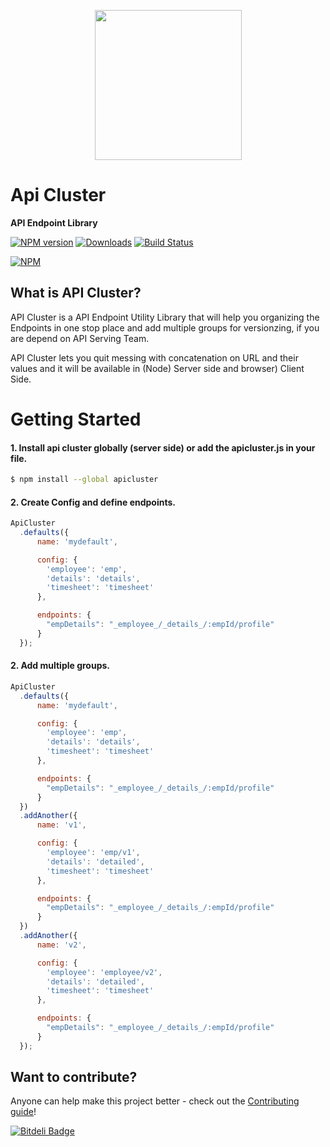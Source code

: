 <p align="center">
    <img height="240" width="235" src="https://github.com/ramsunvtech/apicluster/raw/master/api-cluster.png">
</p>

# Api Cluster
**API Endpoint Library**

[![NPM version][npm-image]][npm-url] [![Downloads][downloads-image]][npm-url] [![Build Status][travis-image]][travis-url]
<!--[![Coverage Status](https://coveralls.io/repos/ramsunvtech/apicluster/badge.svg?branch=master&service=github)](https://coveralls.io/github/ramsunvtech/apicluster?branch=master) [![Gitter](https://badges.gitter.im/Join%20Chat.svg)](https://gitter.im/ramsunvtech/apicluster?utm_source=badge&utm_medium=badge&utm_campaign=pr-badge)-->

[![NPM](https://nodei.co/npm/apicluster.png?downloads=true&downloadRank=true)](https://nodei.co/npm/apicluster/)

[downloads-image]: http://img.shields.io/npm/dm/apicluster.svg
[npm-url]: https://npmjs.org/package/apicluster
[npm-image]: http://img.shields.io/npm/v/apicluster.svg

[travis-url]: https://travis-ci.org/ramsunvtech/apicluster
[travis-image]: http://img.shields.io/travis/ramsunvtech/apicluster.svg

## What is API Cluster?

API Cluster is a API Endpoint Utility Library that will help you organizing the Endpoints in one stop place and add multiple groups for versionzing, if you are depend on API Serving Team.

API Cluster lets you quit messing with concatenation on URL and their values and it will be available in (Node) Server side and browser) Client Side.

# Getting Started

#### 1. Install api cluster globally (server side) or add the apicluster.js in your file.

```sh
$ npm install --global apicluster
```

#### 2. Create Config and define endpoints.

```javascript
ApiCluster
  .defaults({
      name: 'mydefault',

      config: {
        'employee': 'emp',
        'details': 'details',
        'timesheet': 'timesheet'
      },

      endpoints: {
        "empDetails": "_employee_/_details_/:empId/profile"
      }
  });
```

#### 2. Add multiple groups.
```javascript
ApiCluster
  .defaults({
      name: 'mydefault',

      config: {
        'employee': 'emp',
        'details': 'details',
        'timesheet': 'timesheet'
      },

      endpoints: {
        "empDetails": "_employee_/_details_/:empId/profile"
      }
  })
  .addAnother({
      name: 'v1',

      config: {
        'employee': 'emp/v1',
        'details': 'detailed',
        'timesheet': 'timesheet'
      },

      endpoints: {
        "empDetails": "_employee_/_details_/:empId/profile"
      }
  })
  .addAnother({
      name: 'v2',

      config: {
        'employee': 'employee/v2',
        'details': 'detailed',
        'timesheet': 'timesheet'
      },

      endpoints: {
        "empDetails": "_employee_/_details_/:empId/profile"
      }
  });
```

## Want to contribute?

Anyone can help make this project better - check out the [Contributing guide](/CONTRIBUTING.md)!

[![Bitdeli Badge](https://d2weczhvl823v0.cloudfront.net/ramsunvtech/apicluster/trend.png)](https://bitdeli.com/free "Bitdeli Badge")

